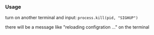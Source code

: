 ### Usage

turn on another terminal and input: `process.kill(pid, "SIGHUP")`

there will be a message like "reloading configration ..." on the terminal